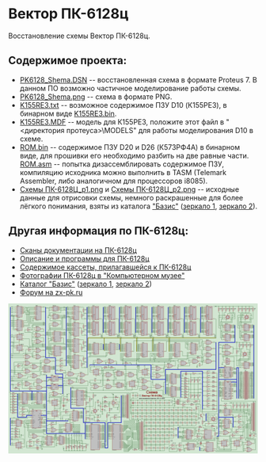 # Вектор ПК-6128ц
Восстановление схемы Вектор ПК-6128ц.

## Содержимое проекта:<br>
* [PK6128_Shema.DSN](/PK6128_Shema.DSN) -- восстановленная схема в формате Proteus 7. В данном ПО возможно частичное моделирование работы схемы.<br>
* [PK6128_Shema.png](/PK6128_Shema.png) -- схема в формате PNG.<br>
* [K155RE3.txt](/K155RE3.txt) -- возможное содержимое ПЗУ D10 (К155РЕ3), в бинарном виде [K155RE3.bin](/K155PE3.bin).<br>
* [K155RE3.MDF](/K155RE3.MDF) -- модель для К155РЕ3, положите этот файл в "<директория протеуса>\MODELS" для работы моделирования D10 в схеме.<br>
* [ROM.bin](/ROM.bin) -- содержимое ПЗУ D20 и D26 (К573РФ4А) в бинарном виде, для прошивки его необходимо разбить на две равные части. [ROM.asm](/ROM.asm) -- попытка дизассемблировать содержимое ПЗУ, компиляцию исходника можно выполнить в TASM (Telemark Assembler, либо аналогичном для процессоров i8085).<br>
* [Схемы ПК-6128Ц_p1.png](/%D0%A1%D1%85%D0%B5%D0%BC%D1%8B%20%D0%9F%D0%9A-6128%D0%A6_p1.png) и
[Схемы ПК-6128Ц_p2.png](/%D0%A1%D1%85%D0%B5%D0%BC%D1%8B%20%D0%9F%D0%9A-6128%D0%A6_p2.png) -- исходные данные для отрисовки схемы, немного раскрашенные для более лёгкого понимания, взяты из каталога ["Базис"](https://caglrc.cc/scalar/ware/508/) ([зеркало 1](http://tenroom.ru/scalar/ware/508/), [зеркало 2](http://sensi.org/scalar/ware/508/)).<br>

## Другая информация по ПК-6128ц:<br>
* [Сканы документации на ПК-6128ц](https://retropc.org/index.html?action=w_razdela&id_sessii=&id_razdel=31#c5)
* [Описание и программы для ПК-6128ц](http://raregame.ru/text/vector.html)
* [Содержимое кассеты, прилагавшейся к ПК-6128ц](https://disk.yandex.ru/d/LghpyNV_-5BfIw)
* [Фотографии ПК-6128ц в "Компьютерном музее"](https://retro-computer.ru/home.aspx#/item/Vector-6128)
* [Каталог "Базис"](http://caglrc.cc/scalar/categories/pk-6128c/) ([зеркало 1](http://tenroom.ru/scalar/categories/pk-6128c/), [зеркало 2](http://sensi.org/scalar/categories/pk-6128c/))
* [Форум на zx-pk.ru](https://zx-pk.ru/threads/8146-pk-6128ts-obsuzhdenie.html)
  
![PK6128_Shema.png](/PK6128_Shema.png)
